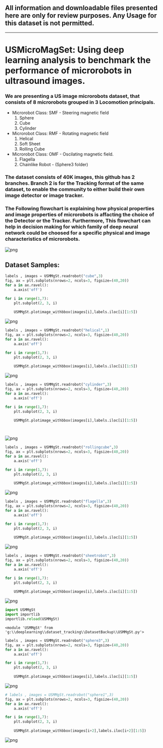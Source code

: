 ## All information and downloadable files presented here are only for review purposes. Any Usage for this dataset is not permitted. 
***

# USMicroMagSet: Using deep learning analysis to benchmark the performance of microrobots in ultrasound images.

### We are presenting a US image microrobots dataset, that consists of 8 microrobots grouped in 3 Locomotion principals. 

* Microrobot Class: SMF - Steering magnetic field
    1. Sphere
    2. Cube 
    3. Cylinder
* Microrobot Class: RMF - Rotating magnetic field
    1. Helical 
    2. Soft Sheet
    3. Rolling Cube
* Microrobot Class: OMF - Oscilating magnetic field. 
    1. Flagella
    2. Chainlike Robot - (Sphere3 folder)





### The dataset consists of 40K images, this github has 2 branches. Branch 2 is for the Tracking format of the same dataset, to enable the community to either build their own image detector or image tracker.   
### The Following flowchart is explaining how physical properties and image properties of microrobots is affacting the choice of the Detector or the Tracker. Furthermore, This flowchart can help in decision making for which family of deep neural network could be choosed for a specific physical and image characteristics of microrobots. 


   ![png](README_files/Diagramtoalgorithm2.png)

    

## Dataset Samples:


```python
labels , images = USMMgSt.readrobot("cube",3)
fig, ax = plt.subplots(nrows=2, ncols=3, figsize=(40,20))
for a in ax.ravel():
    a.axis('off')

for i in range(1,7):
    plt.subplot(2, 3, i)
   
    USMMgSt.plotimage_withbbox(images[i],labels.iloc[i][1:5])
```


    
![png](README_files/README_3_0.png)
    



```python
labels , images = USMMgSt.readrobot("helical",1)
fig, ax = plt.subplots(nrows=2, ncols=3, figsize=(40,20))
for a in ax.ravel():
    a.axis('off')

for i in range(1,7):
    plt.subplot(2, 3, i)
   
    USMMgSt.plotimage_withbbox(images[i],labels.iloc[i][1:5])
```


    
![png](README_files/README_4_0.png)
    



```python
labels , images = USMMgSt.readrobot("cylinder",3)
fig, ax = plt.subplots(nrows=2, ncols=3, figsize=(40,20))
for a in ax.ravel():
    a.axis('off')

for i in range(1,7):
    plt.subplot(2, 3, i)
   
    USMMgSt.plotimage_withbbox(images[i],labels.iloc[i][1:5])




```


    
![png](README_files/README_5_0.png)
    



```python
labels , images = USMMgSt.readrobot("rollingcube",3)
fig, ax = plt.subplots(nrows=2, ncols=3, figsize=(40,20))
for a in ax.ravel():
    a.axis('off')

for i in range(1,7):
    plt.subplot(2, 3, i)
   
    USMMgSt.plotimage_withbbox(images[i],labels.iloc[i][1:5])
```


    
![png](README_files/README_6_0.png)
    



```python
labels , images = USMMgSt.readrobot("flagella",3)
fig, ax = plt.subplots(nrows=2, ncols=3, figsize=(40,20))
for a in ax.ravel():
    a.axis('off')

for i in range(1,7):
    plt.subplot(2, 3, i)
   
    USMMgSt.plotimage_withbbox(images[i],labels.iloc[i][1:5])
```


    
![png](README_files/README_7_0.png)
    



```python
labels , images = USMMgSt.readrobot("sheetrobot",3)
fig, ax = plt.subplots(nrows=2, ncols=3, figsize=(40,20))
for a in ax.ravel():
    a.axis('off')

for i in range(1,7):
    plt.subplot(2, 3, i)
   
    USMMgSt.plotimage_withbbox(images[i],labels.iloc[i][1:5])
```


    
![png](README_files/README_8_0.png)
    



```python
import USMMgSt
import importlib
importlib.reload(USMMgSt)
```




    <module 'USMMgSt' from 'g:\\deeplearning\\dataset_tracking\\DatasetBackup\\USMMgSt.py'>




```python
labels , images = USMMgSt.readrobot("sphere3",3)
fig, ax = plt.subplots(nrows=2, ncols=3, figsize=(40,20))
for a in ax.ravel():
    a.axis('off')

for i in range(1,7):
    plt.subplot(2, 3, i)
   
    USMMgSt.plotimage_withbbox(images[i],labels.iloc[i][1:5])


```


    
![png](README_files/README_10_0.png)
    



```python
# labels , images = USMMgSt.readrobot("sphere1",3)
fig, ax = plt.subplots(nrows=2, ncols=3, figsize=(40,20))
for a in ax.ravel():
    a.axis('off')

for i in range(1,7):
    plt.subplot(2, 3, i)
   
    USMMgSt.plotimage_withbbox(images[i+2],labels.iloc[i+2][1:5])
```


    
![png](README_files/README_11_0.png)
    


```python

```
